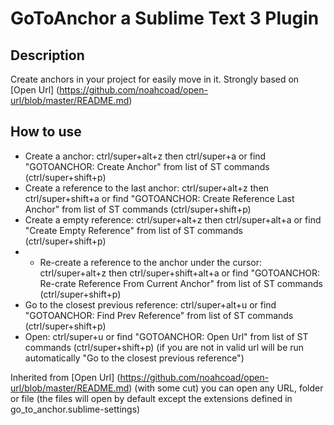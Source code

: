# GoToAnchor a Sublime Text 3 Plugin

## Description
Create anchors in your project for easily move in it.
Strongly based on [Open Url] (https://github.com/noahcoad/open-url/blob/master/README.md)

## How to use


* Create a anchor: ctrl/super+alt+z then ctrl/super+a or find "GOTOANCHOR: Create Anchor" from list of ST commands (ctrl/super+shift+p)
* Create a reference to the last anchor: ctrl/super+alt+z then ctrl/super+shift+a or find "GOTOANCHOR: Create Reference Last Anchor" from list of ST commands (ctrl/super+shift+p)
* Create a empty reference: ctrl/super+alt+z then ctrl/super+alt+a or find "Create Empty Reference" from list of ST commands (ctrl/super+shift+p)
* * Re-create a reference to the anchor under the cursor: ctrl/super+alt+z then ctrl/super+shift+alt+a or find "GOTOANCHOR: Re-crate Reference From Current Anchor" from list of ST commands (ctrl/super+shift+p)
* Go to the closest previous reference: ctrl/super+alt+u or find "GOTOANCHOR: Find Prev Reference" from list of ST commands (ctrl/super+shift+p)
* Open: ctrl/super+u or find "GOTOANCHOR: Open Url" from list of ST commands (ctrl/super+shift+p) (if you are not in valid url will be run automatically "Go to the closest previous reference")

Inherited from [Open Url] (https://github.com/noahcoad/open-url/blob/master/README.md) (with some cut) you can open any URL, folder or file (the files will open by default except the extensions defined in go_to_anchor.sublime-settings)

